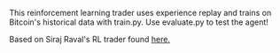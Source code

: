 This reinforcement learning trader uses experience replay and trains on Bitcoin's historical data with train.py. Use evaluate.py to test the agent!

Based on Siraj Raval's RL trader found [here.](https://github.com/llSourcell/Reinforcement_Learning_for_Stock_Prediction)